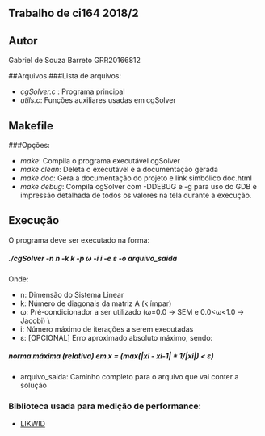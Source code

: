 ## Trabalho de ci164 2018/2

## Autor
Gabriel de Souza Barreto
GRR20166812

##Arquivos
###Lista de arquivos:
- *cgSolver.c* : Programa principal
- *utils.c*: Funções auxiliares usadas em cgSolver

## Makefile
###Opções:
- *make*: Compila o programa executável cgSolver
- *make clean*: Deleta o executável e a documentação gerada
- *make doc*: Gera a documentação do projeto e link simbólico doc.html
- *make debug*: Compila cgSolver com -DDEBUG e -g para uso do GDB e 
 impressão detalhada de todos os valores na tela durante a execução.

## Execução
O programa deve ser executado na forma:
##### ./cgSolver -n n -k k -p ω -i i -e ε -o arquivo_saida
Onde:
- n: Dimensão do Sistema Linear
- k: Número de diagonais da matriz A (k ímpar)
- ω: Pré-condicionador a ser utilizado (ω=0.0 -> SEM e 0.0<ω<1.0 -> Jacobi) \
- i: Número máximo de iterações a serem executadas
- ε: [OPCIONAL] Erro aproximado absoluto máximo, sendo: 
##### norma máxima (relativa) em x = (max(|xi - xi-1| * 1/|xi|) < ε)
- arquivo_saida: Caminho completo para o arquivo que vai conter a solução

### Biblioteca usada para medição de performance:
 - [LIKWID](https://github.com/RRZE-HPC/likwid)
 
